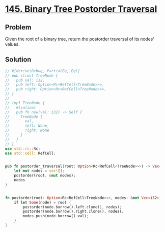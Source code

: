 # [145. Binary Tree Postorder Traversal](https://leetcode.com/problems/binary-tree-postorder-traversal/)

## Problem

Given the root of a binary tree, return the postorder traversal of its nodes'
values.

## Solution

```rust
// #[derive(Debug, PartialEq, Eq)]
// pub struct TreeNode {
//   pub val: i32,
//   pub left: Option<Rc<RefCell<TreeNode>>>,
//   pub right: Option<Rc<RefCell<TreeNode>>>,
// }
// 
// impl TreeNode {
//   #[inline]
//   pub fn new(val: i32) -> Self {
//     TreeNode {
//       val,
//       left: None,
//       right: None
//     }
//   }
// }
use std::rc::Rc;
use std::cell::RefCell;


pub fn postorder_traversal(root: Option<Rc<RefCell<TreeNode>>>) -> Vec<i32> {
    let mut nodes = vec![];
    postorder(root, &mut nodes);
    nodes
}


fn postorder(root: Option<Rc<RefCell<TreeNode>>>, nodes: &mut Vec<i32>) {
    if let Some(node) = root {
        postorder(node.borrow().left.clone(), nodes);
        postorder(node.borrow().right.clone(), nodes);
        nodes.push(node.borrow().val);
    }
}
```